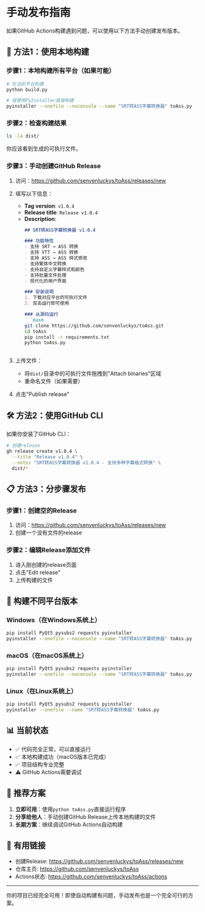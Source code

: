 # 手动发布指南

如果GitHub Actions构建遇到问题，可以使用以下方法手动创建发布版本。

## 🚀 方法1：使用本地构建

### 步骤1：本地构建所有平台（如果可能）

```bash
# 在当前平台构建
python build.py

# 或使用PyInstaller直接构建
pyinstaller --onefile --noconsole --name "SRT转ASS字幕转换器" toAss.py
```

### 步骤2：检查构建结果

```bash
ls -la dist/
```

你应该看到生成的可执行文件。

### 步骤3：手动创建GitHub Release

1. 访问：https://github.com/senvenluckys/toAss/releases/new
2. 填写以下信息：
   - **Tag version**: `v1.0.4`
   - **Release title**: `Release v1.0.4`
   - **Description**:
     ```markdown
     ## SRT转ASS字幕转换器 v1.0.4
     
     ### 功能特性
     - 支持 SRT → ASS 转换
     - 支持 VTT → ASS 转换  
     - 支持 ASS → ASS 样式修改
     - 支持繁体中文转换
     - 支持自定义字幕样式和颜色
     - 支持批量文件处理
     - 现代化的用户界面
     
     ### 安装说明
     1. 下载对应平台的可执行文件
     2. 双击运行即可使用
     
     ### 从源码运行
     ```bash
     git clone https://github.com/senvenluckys/toAss.git
     cd toAss
     pip install -r requirements.txt
     python toAss.py
     ```
     ```

3. 上传文件：
   - 将`dist/`目录中的可执行文件拖拽到"Attach binaries"区域
   - 重命名文件（如果需要）

4. 点击"Publish release"

## 🛠️ 方法2：使用GitHub CLI

如果你安装了GitHub CLI：

```bash
# 创建release
gh release create v1.0.4 \
  --title "Release v1.0.4" \
  --notes "SRT转ASS字幕转换器 v1.0.4 - 支持多种字幕格式转换" \
  dist/*
```

## 📋 方法3：分步骤发布

### 步骤1：创建空的Release

1. 访问：https://github.com/senvenluckys/toAss/releases/new
2. 创建一个没有文件的release

### 步骤2：编辑Release添加文件

1. 进入刚创建的release页面
2. 点击"Edit release"
3. 上传构建的文件

## 🔧 构建不同平台版本

### Windows（在Windows系统上）
```cmd
pip install PyQt5 pysubs2 requests pyinstaller
pyinstaller --onefile --noconsole --name "SRT转ASS字幕转换器" toAss.py
```

### macOS（在macOS系统上）
```bash
pip install PyQt5 pysubs2 requests pyinstaller
pyinstaller --onefile --noconsole --name "SRT转ASS字幕转换器" toAss.py
```

### Linux（在Linux系统上）
```bash
pip install PyQt5 pysubs2 requests pyinstaller
pyinstaller --onefile --name "SRT转ASS字幕转换器" toAss.py
```

## 📊 当前状态

- ✅ 代码完全正常，可以直接运行
- ✅ 本地构建成功（macOS版本已完成）
- ✅ 项目结构专业完整
- ⚠️ GitHub Actions需要调试

## 🎯 推荐方案

1. **立即可用**：使用`python toAss.py`直接运行程序
2. **分享给他人**：手动创建GitHub Release上传本地构建的文件
3. **长期方案**：继续调试GitHub Actions自动构建

## 🔗 有用链接

- 创建Release: https://github.com/senvenluckys/toAss/releases/new
- 仓库主页: https://github.com/senvenluckys/toAss
- Actions状态: https://github.com/senvenluckys/toAss/actions

---

你的项目已经完全可用！即使自动构建有问题，手动发布也是一个完全可行的方案。
